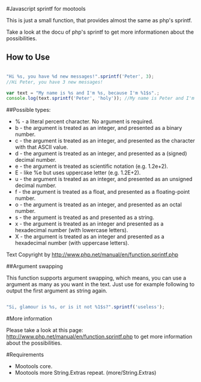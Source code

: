 #Javascript sprintf for mootools

This is just a small function, that provides almost the same as php's sprintf.

Take a look at the docu of php's sprintf to get more informationen about the possibilities.

How to Use
----------

```javascript

"Hi %s, you have %d new messages!".sprintf('Peter', 3);
//Hi Peter, you have 3 new messages!

var text = "My name is %s and I'm %s, because I'm %1$s".;
console.log(text.sprintf('Peter', 'holy')); //My name is Peter and I'm holy, because I'm Peter

```

##Possible types:

 - % - a literal percent character. No argument is required.
 - b - the argument is treated as an integer, and presented as a binary number.
 - c - the argument is treated as an integer, and presented as the character with that ASCII value.
 - d - the argument is treated as an integer, and presented as a (signed) decimal number.
 - e - the argument is treated as scientific notation (e.g. 1.2e+2).
 - E - like %e but uses uppercase letter (e.g. 1.2E+2).
 - u - the argument is treated as an integer, and presented as an unsigned decimal number.
 - f - the argument is treated as a float, and presented as a floating-point number.
 - o - the argument is treated as an integer, and presented as an octal number.
 - s - the argument is treated as and presented as a string.
 - x - the argument is treated as an integer and presented as a hexadecimal number (with lowercase letters).
 - X - the argument is treated as an integer and presented as a hexadecimal number (with uppercase letters).

Text Copyright by http://www.php.net/manual/en/function.sprintf.php

##Argument swapping

This function supports argument swapping, which means, you can use a argument as many as you want in the text.
Just use for example following to output the first argument as string again.

```javascript

"Si, glamour is %s, or is it not %1$s?".sprintf('useless');

```

#More information

Please take a look at this page: http://www.php.net/manual/en/function.sprintf.php
to get more information about the possibilities.


#Requirements

 - Mootools core.
 - Mootools more String.Extras repeat. (more/String.Extras)
